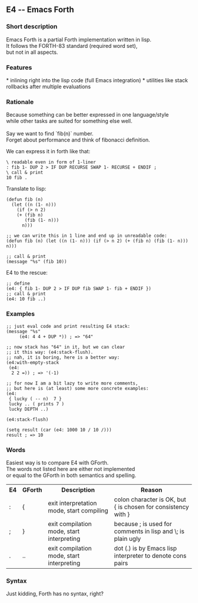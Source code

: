 <h2>E4 -- Emacs Forth</h2>

<h3>Short description</h3>
Emacs Forth is a partial Forth implementation written in lisp.<br>
It follows the FORTH-83 standard (required word set),<br>
but not in all aspects. <br>

<h3>Features</h3>
* inlining right into the lisp code (full Emacs integration)
* utilities like stack rollbacks after multiple evaluations

<h3>Rationale</h3>
Because something can be better expressed in one language/style<br>
while other tasks are suited for something else well.<br>
<br>
Say we want to find `fib(n)` number.<br>
Forget about performance and think of fibonacci definition.<br>

We can express it in forth like that:
```forth
\ readable even in form of 1-liner
: fib 1- DUP 2 > IF DUP RECURSE SWAP 1- RECURSE + ENDIF ;
\ call & print
10 fib .
```

Translate to lisp:
```elisp
(defun fib (n)
  (let ((n (1- n)))
    (if (> n 2)
	(+ (fib n)
	   (fib (1- n)))
      n)))

;; we can write this in 1 line and end up in unreadable code:
(defun fib (n) (let ((n (1- n))) (if (> n 2) (+ (fib n) (fib (1- n))) n)))

;; call & print
(message "%s" (fib 10))
```

E4 to the rescue:
```elisp
;; define
(e4: { fib 1- DUP 2 > IF DUP fib SWAP 1- fib + ENDIF })
;; call & print
(e4: 10 fib ..)
```

<h3>Examples</h3>

```elisp
;; just eval code and print resulting E4 stack:
(message "%s"
	 (e4: 4 4 + DUP *)) ; => "64"

;; now stack has "64" in it, but we can clear
;; it this way: (e4:stack-flush).
;; nah, it is boring, here is a better way:
(e4:with-empty-stack
 (e4: 
  2 2 =)) ; => '(-1) 

;; for now I am a bit lazy to write more comments,
;; but here is (at least) some more concrete examples:
(e4:
 { lucky ( -- n)  7 }
 lucky .. ( prints 7 )
 lucky DEPTH ..)

(e4:stack-flush)

(setq result (car (e4: 1000 10 / 10 /)))
result ; => 10
```

<h3>Words</h3>
Easiest way is to compare E4 with GForth.<br>
The words not listed here are either not implemented<br>
or equal to the GForth in both semantics and spelling.<br>

<table>
  <tr>
    <th>E4</th>
    <th>GForth</th>
    <th>Description</th>
    <th>Reason</th>
  </tr>
  <tr>
    <td>:</td>
    <td>{</td>
    <td>exit interpretation mode, start compiling</td>
    <td>colon character is OK, but { is chosen for consistency with }</td>
  </tr>
  <tr>
    <td>;</td>
    <td>}</td>
    <td>exit compilation mode, start interpreting</td>
    <td>because ; is used for comments in lisp and \; is plain ugly</td>
  </tr>
  <tr>
    <td>.</td>
    <td>..</td>
    <td>exit compilation mode, start interpreting</td>
    <td>dot (.) is by Emacs lisp interpreter to denote cons pairs</td>
  </tr>
</table>

<h3>Syntax</h3>
Just kidding, Forth has no syntax, right?<br>
